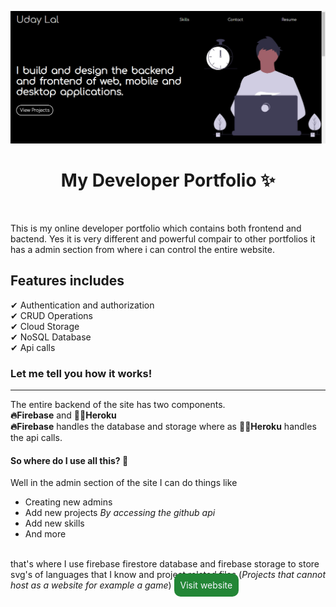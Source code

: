 ![banner](https://raw.githubusercontent.com/Uday-lal/Portfoilio/master/public/assets/Portfolio_banner.jpg)
<h1 align="center">My Developer Portfolio ✨</h1>
<br />
<p>This is my online developer portfolio which contains both frontend and bactend. Yes it is very different and powerful compair to other portfolios it has a admin section from where i can control the entire website.</p>

## Features includes
✔ Authentication and authorization<br />
✔ CRUD Operations<br />
✔ Cloud Storage<br />
✔ NoSQL Database<br />
✔ Api calls<br />

### Let me tell you how it works!
<hr />
The entire backend of the site has two components. <br />
<b>🔥Firebase</b> and <b>🐱‍🏍Heroku</b> <br />
<b>🔥Firebase</b> handles the database and storage where as <b>🐱‍🏍Heroku</b> handles the api calls. <br />

#### So where do I use all this? 🤔
Well in the admin section of the site I can do things like
<ul>
  <li>Creating new admins</li>
  <li>Add new projects <i>By accessing the github api</i></li>
  <li>Add new skills</li>
  <li>And more</li>
</ul>
<br />
that's where I use firebase firestore database and firebase storage to store svg's of languages that I know and project related files (<i>Projects that cannot host as a website for example a game</i>)
<a href="https://portfoilio.pages.dev/" style="background-color: #238636; padding: 10px; border-radius: 10px; color: ghostwhite; text-decoration: none;">Visit website</a>
